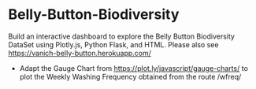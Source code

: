 # Belly-Button-Biodiversity
Build an interactive dashboard to explore the Belly Button Biodiversity DataSet using Plotly.js, Python Flask, and HTML.
Please also see https://vanich-belly-button.herokuapp.com/

- Adapt the Gauge Chart from https://plot.ly/javascript/gauge-charts/ to plot the Weekly Washing Frequency obtained from the route /wfreq/<sample>
